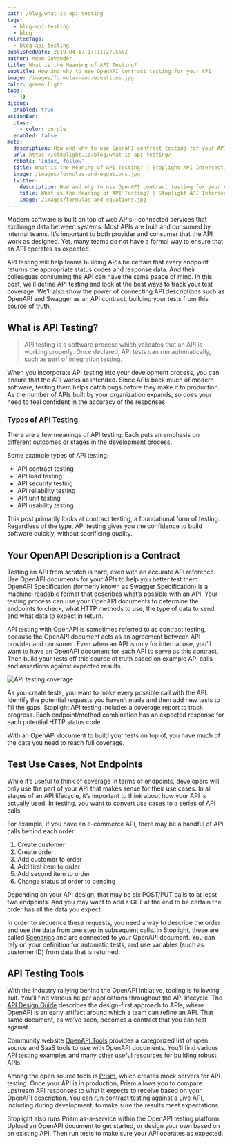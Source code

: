 ```yaml
---
path: /blog/what-is-api-testing
tags:
  - blog-api-testing
  - blog
relatedTags:
  - blog-api-testing
publishedDate: 2019-04-17T17:11:27.560Z
author: Adam DuVander
title: What is the Meaning of API Testing?
subtitle: How and why to use OpenAPI contract testing for your API
image: /images/formulas-and-equations.jpg
color: green-light
tabs:
  - {}
disqus:
  enabled: true
actionBar:
  ctas:
    - color: purple
  enabled: false
meta:
  description: How and why to use OpenAPI contract testing for your API
  url: https://stoplight.io/blog/what-is-api-testing/
  robots: 'index, follow'
  title: What is the Meaning of API Testing? | Stoplight API Intersection
  image: /images/formulas-and-equations.jpg
  twitter:
    description: How and why to use OpenAPI contract testing for your API
    title: What is the Meaning of API Testing? | Stoplight API Intersection
    image: /images/formulas-and-equations.jpg
---
```


Modern software is built on top of web APIs—connected services that exchange data between systems. Most APIs are built and consumed by internal teams. It’s important to both provider and consumer that the API work as designed. Yet, many teams do not have a formal way to ensure that an API operates as expected.

API testing will help teams building APIs be certain that every endpoint returns the appropriate status codes and response data. And their colleagues consuming the API can have the same peace of mind. In this post, we’ll define API testing and look at the best ways to track your test coverage. We’ll also show the power of connecting API descriptions such as OpenAPI and Swagger as an API contract, building your tests from this source of truth.

## What is API Testing?

> API testing is a software process which validates that an API is working properly. Once declared, API tests can run automatically, such as part of integration testing.

When you incorporate API testing into your development process, you can ensure that the API works as intended. Since APIs back much of modern software, testing them helps catch bugs before they make it to production. As the number of APIs built by your organization expands, so does your need to feel confident in the accuracy of the responses.

### Types of API Testing

There are a few meanings of API testing. Each puts an emphasis on different outcomes or stages in the development process.

Some example types of API testing:

- API contract testing
- API load testing
- API security testing
- API reliability testing
- API unit testing
- API usability testing

This post primarily looks at contract testing, a foundational form of testing. Regardless of the type, API testing gives you the confidence to build software quickly, without sacrificing quality.

## Your OpenAPI Description is a Contract

Testing an API from scratch is hard, even with an accurate API reference. Use OpenAPI documents for your APIs to help you better test them. OpenAPI Specification (formerly known as Swagger Specification) is a machine-readable format that describes what’s possible with an API. Your testing process can use your OpenAPI documents to determine the endpoints to check, what HTTP methods to use, the type of data to send, and what data to expect in return.

API testing with OpenAPI is sometimes referred to as contract testing, because the OpenAPI document acts as an agreement between API provider and consumer. Even when an API is only for internal use, you’ll want to have an OpenAPI document for each API to serve as this contract. Then build your tests off this source of truth based on example API calls and assertions against expected results.

![API testing coverage](/images/testing_reporting.png)

As you create tests, you want to make every possible call with the API. Identify the potential requests you haven’t made and then add new tests to fill the gaps. Stoplight API testing includes a coverage report to track progress. Each endpoint/method combination has an expected response for each potential HTTP status code.

With an OpenAPI document to build your tests on top of, you have much of the data you need to reach full coverage.

## Test Use Cases, Not Endpoints

While it’s useful to think of coverage in terms of endpoints, developers will only use the part of your API that makes sense for their use cases. In all stages of an API lifecycle, it’s important to think about how your API is actually used. In testing, you want to convert use cases to a series of API calls.

For example, if you have an e-commerce API, there may be a handful of API calls behind each order:

1. Create customer
2. Create order
3. Add customer to order
4. Add first item to order
5. Add second item to order
6. Change status of order to pending

Depending on your API design, that may be six POST/PUT calls to at least two endpoints. And you may want to add a GET at the end to be certain the order has all the data you expect.

In order to sequence these requests, you need a way to describe the order and use the data from one step in subsequent calls. In Stoplight, these are called [Scenarios](https://docs.stoplight.io/testing/leveraging-openapi/contract-testing) and are connected to your OpenAPI document. You can rely on your definition for automatic tests, and use variables (such as customer ID) from data that is returned.

## API Testing Tools

With the industry rallying behind the OpenAPI Initiative, tooling is following suit. You’ll find various helper applications throughout the API lifecycle. The [API Design Guide](https://stoplight.io/api-design-guide/basics/) describes the design-first approach to APIs, where OpenAPI is an early artifact around which a team can refine an API. That same document, as we’ve seen, becomes a contract that you can test against.

Community website [OpenAPI.Tools](https://openapi.tools/) provides a categorized list of open source and SaaS tools to use with OpenAPI documents. You’ll find various API testing examples and many other useful resources for building robust APIs.

Among the open source tools is [Prism](https://github.com/stoplightio/prism), which creates mock servers for API testing. Once your API is in production, Prism allows you to compare upstream API responses to what it expects to receive based on your OpenAPI description. You can run contract testing against a Live API, including during development, to make sure the results meet expectations.

Stoplight also runs Prism as-a-service within the OpenAPI testing platform. Upload an OpenAPI document to get started, or design your own based on an existing API. Then run tests to make sure your API operates as expected.
